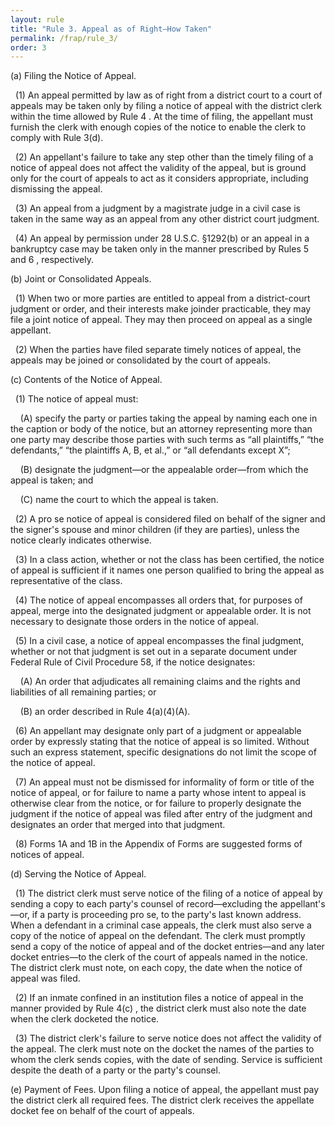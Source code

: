 ```yaml
---
layout: rule
title: "Rule 3. Appeal as of Right—How Taken"
permalink: /frap/rule_3/
order: 3
---
```


(a) Filing the Notice of Appeal.


&nbsp;&nbsp;(1) An appeal permitted by law as of right from a district court to a court of appeals may be taken only by filing a notice of appeal with the district clerk within the time allowed by Rule 4 . At the time of filing, the appellant must furnish the clerk with enough copies of the notice to enable the clerk to comply with Rule 3(d).


&nbsp;&nbsp;(2) An appellant's failure to take any step other than the timely filing of a notice of appeal does not affect the validity of the appeal, but is ground only for the court of appeals to act as it considers appropriate, including dismissing the appeal.


&nbsp;&nbsp;(3) An appeal from a judgment by a magistrate judge in a civil case is taken in the same way as an appeal from any other district court judgment.


&nbsp;&nbsp;(4) An appeal by permission under 28 U.S.C. §1292(b) or an appeal in a bankruptcy case may be taken only in the manner prescribed by Rules 5 and 6 , respectively.


(b) Joint or Consolidated Appeals.


&nbsp;&nbsp;(1) When two or more parties are entitled to appeal from a district-court judgment or order, and their interests make joinder practicable, they may file a joint notice of appeal. They may then proceed on appeal as a single appellant.


&nbsp;&nbsp;(2) When the parties have filed separate timely notices of appeal, the appeals may be joined or consolidated by the court of appeals.


(c) Contents of the Notice of Appeal.


&nbsp;&nbsp;(1) The notice of appeal must:


&nbsp;&nbsp;&nbsp;&nbsp;(A) specify the party or parties taking the appeal by naming each one in the caption or body of the notice, but an attorney representing more than one party may describe those parties with such terms as “all plaintiffs,” “the defendants,” “the plaintiffs A, B, et al.,” or “all defendants except X”;


&nbsp;&nbsp;&nbsp;&nbsp;(B) designate the judgment—or the appealable order—from which the appeal is taken; and


&nbsp;&nbsp;&nbsp;&nbsp;(C) name the court to which the appeal is taken.


&nbsp;&nbsp;(2) A pro se notice of appeal is considered filed on behalf of the signer and the signer's spouse and minor children (if they are parties), unless the notice clearly indicates otherwise.


&nbsp;&nbsp;(3) In a class action, whether or not the class has been certified, the notice of appeal is sufficient if it names one person qualified to bring the appeal as representative of the class.


&nbsp;&nbsp;(4) The notice of appeal encompasses all orders that, for purposes of appeal, merge into the designated judgment or appealable order. It is not necessary to designate those orders in the notice of appeal.


&nbsp;&nbsp;(5) In a civil case, a notice of appeal encompasses the final judgment, whether or not that judgment is set out in a separate document under Federal Rule of Civil Procedure 58, if the notice designates:


&nbsp;&nbsp;&nbsp;&nbsp;(A) An order that adjudicates all remaining claims and the rights and liabilities of all remaining parties; or


&nbsp;&nbsp;&nbsp;&nbsp;(B) an order described in Rule 4(a)(4)(A).


&nbsp;&nbsp;(6) An appellant may designate only part of a judgment or appealable order by expressly stating that the notice of appeal is so limited. Without such an express statement, specific designations do not limit the scope of the notice of appeal.


&nbsp;&nbsp;(7) An appeal must not be dismissed for informality of form or title of the notice of appeal, or for failure to name a party whose intent to appeal is otherwise clear from the notice, or for failure to properly designate the judgment if the notice of appeal was filed after entry of the judgment and designates an order that merged into that judgment.


&nbsp;&nbsp;(8) Forms 1A and 1B in the Appendix of Forms are suggested forms of notices of appeal.


(d) Serving the Notice of Appeal.


&nbsp;&nbsp;(1) The district clerk must serve notice of the filing of a notice of appeal by sending a copy to each party's counsel of record—excluding the appellant's—or, if a party is proceeding pro se, to the party's last known address. When a defendant in a criminal case appeals, the clerk must also serve a copy of the notice of appeal on the defendant. The clerk must promptly send a copy of the notice of appeal and of the docket entries—and any later docket entries—to the clerk of the court of appeals named in the notice. The district clerk must note, on each copy, the date when the notice of appeal was filed.


&nbsp;&nbsp;(2) If an inmate confined in an institution files a notice of appeal in the manner provided by Rule 4(c) , the district clerk must also note the date when the clerk docketed the notice.


&nbsp;&nbsp;(3) The district clerk's failure to serve notice does not affect the validity of the appeal. The clerk must note on the docket the names of the parties to whom the clerk sends copies, with the date of sending. Service is sufficient despite the death of a party or the party's counsel.


(e) Payment of Fees. Upon filing a notice of appeal, the appellant must pay the district clerk all required fees. The district clerk receives the appellate docket fee on behalf of the court of appeals.